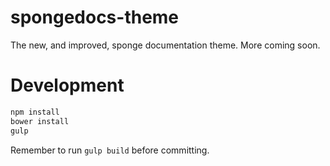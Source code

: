 # spongedocs-theme
The new, and improved, sponge documentation theme.
More coming soon.

# Development
```bash
npm install
bower install
gulp 
```

Remember to run `gulp build` before committing.
